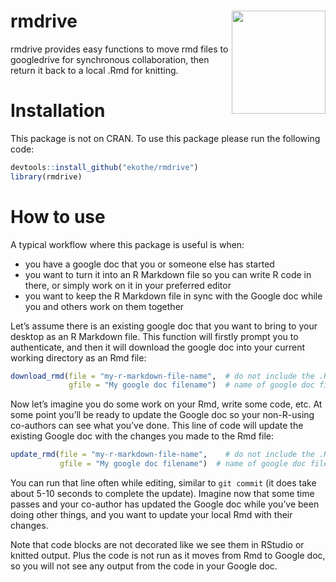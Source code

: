 
<!-- README.md is generated from README.Rmd. Please edit that file -->

# rmdrive <img src="man/figures/rmdrive_hex.png" align="right" width ="150" height="165"/>

rmdrive provides easy functions to move rmd files to googledrive for
synchronous collaboration, then return it back to a local .Rmd for
knitting.

# Installation

This package is not on CRAN. To use this package please run the
following code:

``` r
devtools::install_github("ekothe/rmdrive")
library(rmdrive)
```

# How to use

A typical workflow where this package is useful is when:

  - you have a google doc that you or someone else has started  
  - you want to turn it into an R Markdown file so you can write R code
    in there, or simply work on it in your preferred editor  
  - you want to keep the R Markdown file in sync with the Google doc
    while you and others work on them together

Let’s assume there is an existing google doc that you want to bring to
your desktop as an R Markdown file. This function will firstly prompt
you to authenticate, and then it will download the google doc into your
current working directory as an Rmd
file:

``` r
download_rmd(file = "my-r-markdown-file-name",  # do not include the .Rmd 
             gfile = "My google doc filename")  # name of google doc file
```

Now let’s imagine you do some work on your Rmd, write some code, etc. At
some point you’ll be ready to update the Google doc so your non-R-using
co-authors can see what you’ve done. This line of code will update the
existing Google doc with the changes you made to the Rmd
file:

``` r
update_rmd(file = "my-r-markdown-file-name",    # do not include the .Rmd 
           gfile = "My google doc filename")  # name of google doc file
```

You can run that line often while editing, similar to `git commit` (it
does take about 5-10 seconds to complete the update). Imagine now that
some time passes and your co-author has updated the Google doc while
you’ve been doing other things, and you want to update your local Rmd
with their changes.

Note that code blocks are not decorated like we see them in RStudio or
knitted output. Plus the code is not run as it moves from Rmd to Google
doc, so you will not see any output from the code in your Google doc.
